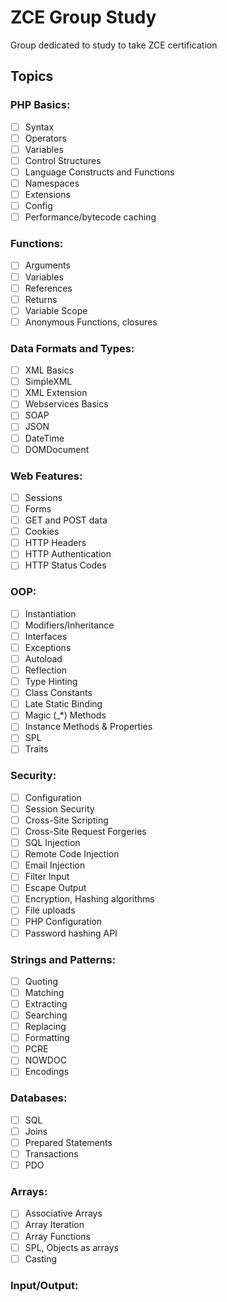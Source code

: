 # ZCE Group Study
Group dedicated to study to take ZCE certification

## Topics

### PHP Basics:
- [ ] Syntax
- [ ] Operators
- [ ] Variables
- [ ] Control Structures
- [ ] Language Constructs and Functions
- [ ] Namespaces
- [ ] Extensions
- [ ] Config
- [ ] Performance/bytecode caching

### Functions:
- [ ] Arguments
- [ ] Variables
- [ ] References
- [ ] Returns
- [ ] Variable Scope
- [ ] Anonymous Functions, closures

### Data Formats and Types:
- [ ] XML Basics
- [ ] SimpleXML
- [ ] XML Extension
- [ ] Webservices Basics
- [ ] SOAP
- [ ] JSON
- [ ] DateTime
- [ ] DOMDocument

### Web Features:
- [ ] Sessions
- [ ] Forms
- [ ] GET and POST data
- [ ] Cookies
- [ ] HTTP Headers
- [ ] HTTP Authentication
- [ ] HTTP Status Codes

### OOP:
- [ ] Instantiation
- [ ] Modifiers/Inheritance
- [ ] Interfaces
- [ ] Exceptions
- [ ] Autoload
- [ ] Reflection
- [ ] Type Hinting
- [ ] Class Constants
- [ ] Late Static Binding
- [ ] Magic (_*) Methods
- [ ] Instance Methods & Properties
- [ ] SPL
- [ ] Traits

### Security:
- [ ] Configuration
- [ ] Session Security
- [ ] Cross-Site Scripting
- [ ] Cross-Site Request Forgeries
- [ ] SQL Injection
- [ ] Remote Code Injection
- [ ] Email Injection
- [ ] Filter Input
- [ ] Escape Output
- [ ] Encryption, Hashing algorithms
- [ ] File uploads
- [ ] PHP Configuration
- [ ] Password hashing API

### Strings and Patterns:
- [ ] Quoting
- [ ] Matching
- [ ] Extracting
- [ ] Searching
- [ ] Replacing
- [ ] Formatting
- [ ] PCRE
- [ ] NOWDOC
- [ ] Encodings

### Databases:
- [ ] SQL
- [ ] Joins
- [ ] Prepared Statements
- [ ] Transactions
- [ ] PDO

### Arrays:
- [ ] Associative Arrays
- [ ] Array Iteration
- [ ] Array Functions
- [ ] SPL, Objects as arrays
- [ ] Casting

### Input/Output: